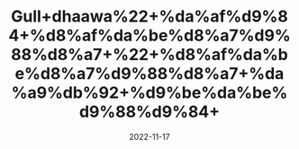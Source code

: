 ---
title: 'Gull+dhaawa%22+%da%af%d9%84+%d8%af%da%be%d8%a7%d9%88%d8%a7+%22+%d8%af%da%be%d8%a7%d9%88%d8%a7+%da%a9%db%92+%d9%be%da%be%d9%88%d9%84+'
date: '2022-11-17' 
metatag: '' 
inventory: '0' 
draft: false 
# meta description 
shortDescripton: ''
description: 'Flower+%d9%be%da%be%d9%88%d9%84'
longdescription: ''
tags: ''
brand: ''
subCategory: ''
unit: '50 gm-Pk'
sellCount: '0'
featured: True
# product Price
price: '60.0'
# Product Short Description
shortDescription: ''
productID: 'E0118AE7-AC48-ED11-996A-005056B3A416'
type: 'products'
category: 'Flower+%d9%be%da%be%d9%88%d9%84' 
thumnailproduct: 'https://eraconnect.blob.core.windows.net/product-images/aminsaddiquidawakhana/ecfdbbc8-d68b-4c8b-a609-9924ada771b9.webp' 
images:
  - image: 'https://eraconnect.blob.core.windows.net/product-images/aminsaddiquidawakhana/ecfdbbc8-d68b-4c8b-a609-9924ada771b9.webp'  
Variants:
---